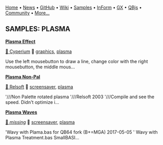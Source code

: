 [Home](https://qb64.com) • [News](../news.md) • [GitHub](https://github.com/QB64Official/qb64) • [Wiki](wiki.md) • [Samples](../samples.md) • [InForm](../inform.md) • [GX](../gx.md) • [QBjs](../qbjs.md) • [Community](../community.md) • [More...](../more.md)

## SAMPLES: PLASMA

**[Plasma Effect](plasma-effect/index.md)**

[🐝 Cyperium](cyperium.md) 🔗 [graphics](graphics.md), [plasma](plasma.md)

Use the left mousebutton to draw a line, change color with the right mousebutton, the middle mous...

**[Plasma Non-Pal](plasma-non-pal/index.md)**

[🐝 Relsoft](relsoft.md) 🔗 [screensaver](screensaver.md), [plasma](plasma.md)

'///Non Palette rotated plasma '///Relsoft 2003 '///Compile and see the speed.  Didn't optimize i...

**[Plasma Waves](plasma-waves/index.md)**

[🐝 *missing*](author-missing.md) 🔗 [screensaver](screensaver.md), [plasma](plasma.md)

'Wavy with Plama.bas for QB64 fork (B+=MGA) 2017-05-05 ' Wavy with Plasma Treatment.bas SmallBASI...
